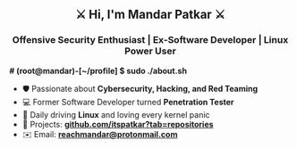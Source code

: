 
<h2 align="center">⚔️ Hi, I'm Mandar Patkar ⚔️</h2>
<h3 align="center">Offensive Security Enthusiast | Ex-Software Developer | Linux Power User</h3>

**\# (root@mandar)-[~/profile] $ sudo ./about.sh**

- 🛡️ Passionate about **Cybersecurity, Hacking, and Red Teaming**
- 💻 Former Software Developer turned **Penetration Tester**
- 🐧 Daily driving **Linux** and loving every kernel panic
- 📂 Projects: **[github.com/itspatkar?tab=repositories](https://github.com/itspatkar?tab=repositories)**
- ✉️ Email: **reachmandar@protonmail.com**
